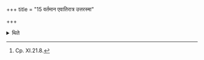 +++
title = "15 वर्तमान एवातिरात्र उत्तरस्मा"

+++

<details><summary>थिते</summary>

15. While the Atirātra (ritual) is still being performed he allots the different (portions of)[^1] milks for the next day.  

[^1]: Cp. XI.21.8.  
</details>
